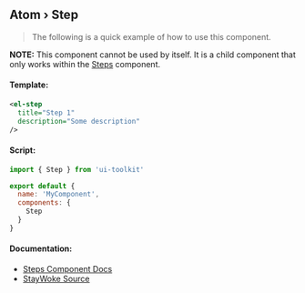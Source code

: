 Atom › Step
---

> The following is a quick example of how to use this component.

**NOTE:** This component cannot be used by itself.  It is a child component that only works within the [Steps](https://github.com/staywoke/ui-toolkit/tree/master/src/components/molecules/steps) component.


#### Template:

```xml
<el-step
  title="Step 1"
  description="Some description"
/>
```


#### Script:
```js
import { Step } from 'ui-toolkit'

export default {
  name: 'MyComponent',
  components: {
    Step
  }
}
```


#### Documentation:

* [Steps Component Docs](https://element.eleme.io/#/en-US/component/steps)
* [StayWoke Source](https://github.com/staywoke/ui-toolkit/tree/master/src/components/atoms/step)
